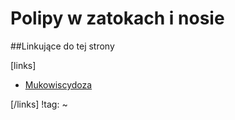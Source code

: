 # Polipy w zatokach i nosie





##Linkujące do tej strony

[links]

- [Mukowiscydoza](./Mukowiscydoza.md)


[/links]
!tag:
~

